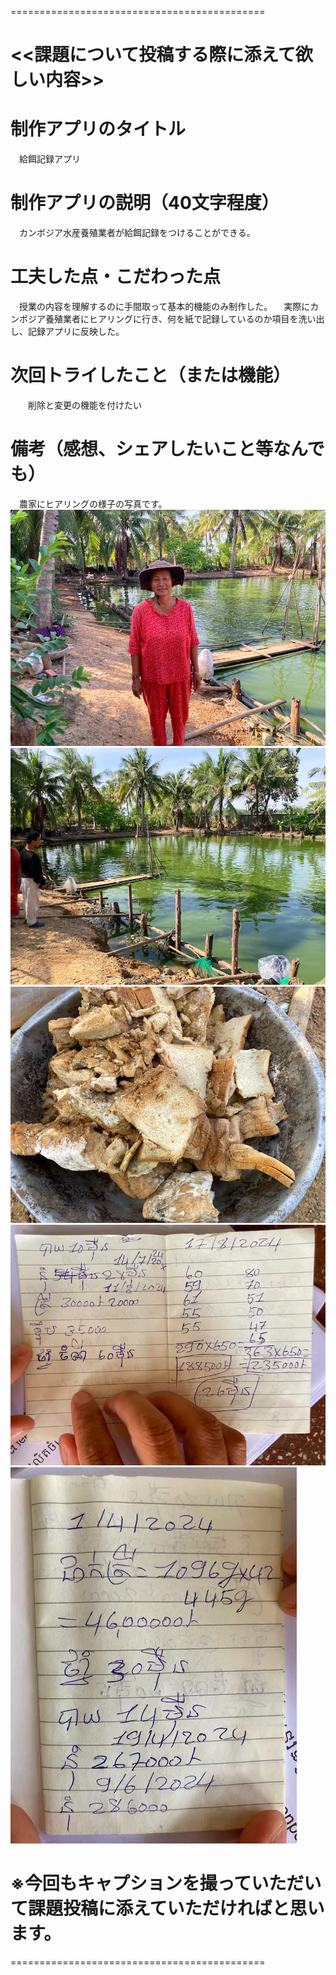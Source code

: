 ============================================
# <<課題について投稿する際に添えて欲しい内容>>

# 制作アプリのタイトル
　給餌記録アプリ

# 制作アプリの説明（40文字程度）
　カンボジア水産養殖業者が給餌記録をつけることができる。

# 工夫した点・こだわった点
　授業の内容を理解するのに手間取って基本的機能のみ制作した。
　実際にカンボジア養殖業者にヒアリングに行き、何を紙で記録しているのか項目を洗い出し、記録アプリに反映した。

# 次回トライしたこと（または機能）
　　削除と変更の機能を付けたい

# 備考（感想、シェアしたいこと等なんでも）
　農家にヒアリングの様子の写真です。
![alt text](<Fish farmer Mrs. Chan Oun.png>)
![alt text](<Mrs.Chan Oun pond.png>)
![alt text](<Fisn Feed bread.png>)
![alt text](Record1.png)
![alt text](Record2.png)

# ※今回もキャプションを撮っていただいて課題投稿に添えていただければと思います。
============================================















